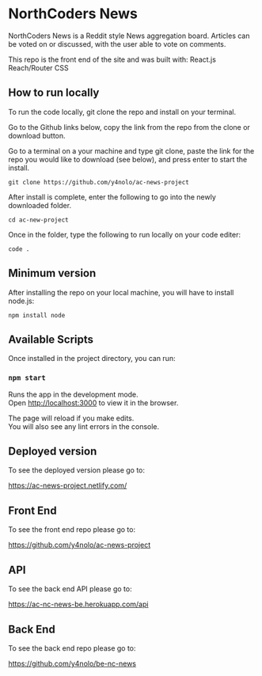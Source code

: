 # NorthCoders News

NorthCoders News is a Reddit style News aggregation board.
Articles can be voted on or discussed, with the user able to vote on comments.

This repo is the front end of the site and was built with:
React.js
Reach/Router
CSS

## How to run locally

To run the code locally, git clone the repo and install on your terminal.

Go to the Github links below, copy the link from the repo from the clone or download button.

Go to a terminal on a your machine and type git clone, paste the link for the repo you would like to download (see below), and press enter to start the install.

`git clone https://github.com/y4nolo/ac-news-project`

After install is complete, enter the following to go into the newly downloaded folder.

`cd ac-new-project`

Once in the folder, type the following to run locally on your code editer:

`code .`

## Minimum version

After installing the repo on your local machine, you will have to install node.js:

`npm install node`

## Available Scripts

Once installed in the project directory, you can run:

### `npm start`

Runs the app in the development mode.<br>
Open [http://localhost:3000](http://localhost:3000) to view it in the browser.

The page will reload if you make edits.<br>
You will also see any lint errors in the console.

## Deployed version

To see the deployed version please go to:

https://ac-news-project.netlify.com/

## Front End

To see the front end repo please go to:

https://github.com/y4nolo/ac-news-project

## API

To see the back end API please go to:

https://ac-nc-news-be.herokuapp.com/api

## Back End

To see the back end repo please go to:

https://github.com/y4nolo/be-nc-news
